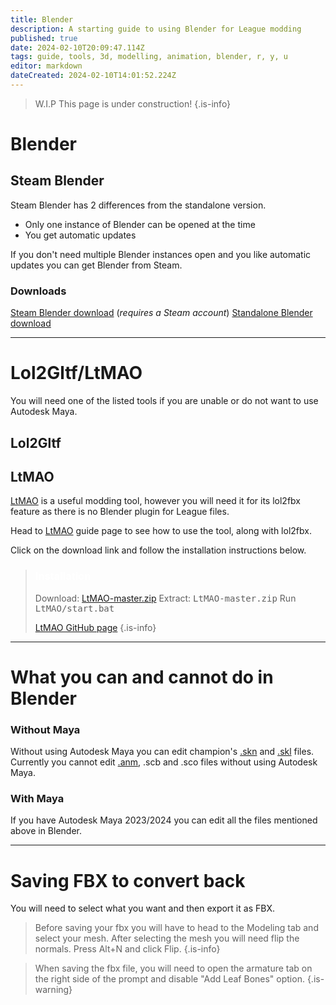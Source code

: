 ```yaml
---
title: Blender
description: A starting guide to using Blender for League modding
published: true
date: 2024-02-10T20:09:47.114Z
tags: guide, tools, 3d, modelling, animation, blender, r, y, u
editor: markdown
dateCreated: 2024-02-10T14:01:52.224Z
---
```


>W.I.P
This page is under construction!
{.is-info}
# Blender
## Steam Blender

Steam Blender has 2 differences from the standalone version.
- Only one instance of Blender can be opened at the time
- You get automatic updates

If you don't need multiple Blender instances open and you like automatic updates you can get Blender from Steam.

### Downloads
<a href="https://store.steampowered.com/app/365670/Blender/">Steam Blender download</a> (*requires a Steam account*)
<a href="https://www.blender.org/download/">Standalone Blender download</a>

---
# Lol2Gltf/LtMAO
You will need one of the listed tools if you are unable or do not want to use Autodesk Maya.
## Lol2Gltf
<!--TBD-->
<!--LINK TO THE PAGE FOR THE TUTORIAL WHEN ITS CREATED-->
## LtMAO
<!--CHANGE THE LTMAO LINK IF THE PAGE GETS MADE WITH A DIFFERENT LINK-->
<a href="LtMAO">LtMAO</a> is a useful modding tool, however you will need it for its lol2fbx feature as there is no Blender plugin for League files.

<!--ADD AN IMAGE OF THE INSTALL GUIDE ON LTMAO GITHUB-->
Head to <a href="LtMAO">LtMAO</a> guide page to see how to use the tool, along with lol2fbx.
<!--L-->
Click on the download link and follow the installation instructions below.
> ### <p><span style="color:#ffffff">Installation</span>
> Download: <a href="https://github.com/tarngaina/LtMAO/archive/refs/heads/master.zip">LtMAO-master.zip</a>
> Extract: <kbd>LtMAO-master.zip</kbd>
> Run <kbd>LtMAO/start.bat</kbd>
>
> <a href="https://github.com/tarngaina/LtMAO?tab=readme-ov-file">LtMAO GitHub page</a>
> {.is-info}
---
# What you can and cannot do in Blender
### Without Maya
<!--ADD EXAMPLES OF ALL MENTIONED FILES AS SCREENSHOTS, CROSS OUT ONES YOU CANT DO IN BLENDER-->
Without using Autodesk Maya you can edit champion's <a href="https://wiki.vecslab.com/en/specific-guide/filetypes#skn">.skn</a> and [.skl](https://wiki.vecslab.com/en/specific-guide/filetypes#skl) files.
Currently you cannot edit <a href="https://wiki.vecslab.com/en/specific-guide/filetypes#anm">.anm</a>, .scb and .sco files without using Autodesk Maya.
  <!--ADD LINKS FOR MAYA PAGE TO WORDS AUTODESK MAYA-->
### With Maya
If you have Autodesk Maya 2023/2024 you can edit all the files mentioned above in Blender.
<!--EXPLAIN CONVERTING FILES FROM BLENDER FBX TO LEAGUE ANM-->

---

# Saving FBX to convert back
  <!--TBD-->
You will need to select what you want and then export it as FBX.
>Before saving your fbx you will have to head to the Modeling tab and select your mesh.
>After selecting the mesh you will need flip the normals. Press Alt+N and click Flip.
>{.is-info}

>When saving the fbx file, you will need to open the armature tab on the right side of the prompt and disable "Add Leaf Bones" option.
>{.is-warning}


